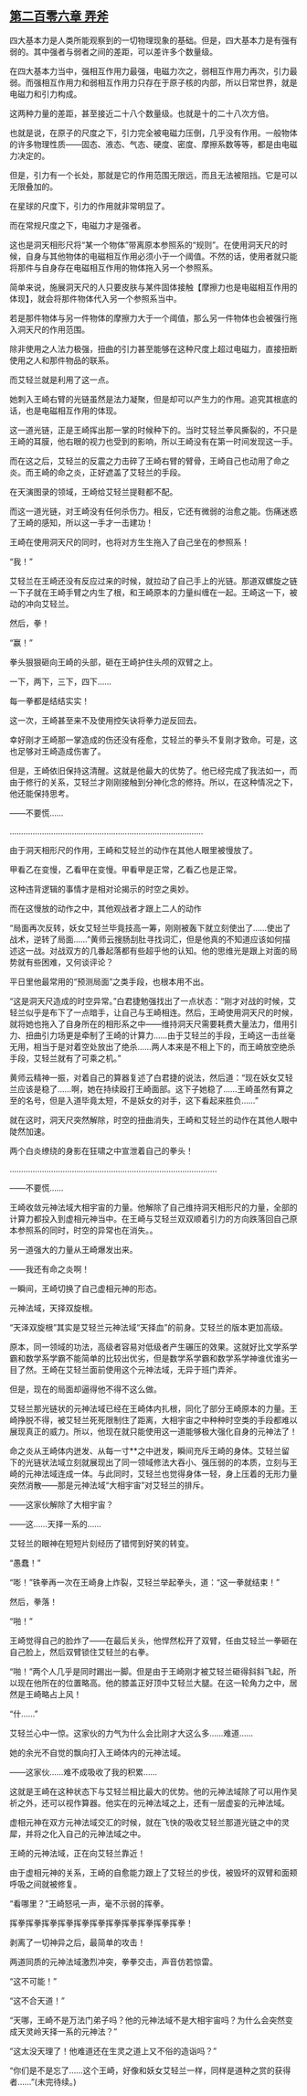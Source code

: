 ## [第二百零六章 弄斧](https://www.xxbiquge.com/11_11207/9104193.html)


  四大基本力是人类所能观察到的一切物理现象的基础。但是，四大基本力是有强有弱的。其中强者与弱者之间的差距，可以差许多个数量级。

  在四大基本力当中，强相互作用力最强，电磁力次之，弱相互作用力再次，引力最弱。而强相互作用力和弱相互作用力只存在于原子核的内部，所以日常世界，就是电磁力和引力构成。

  这两种力量的差距，甚至接近二十八个数量级。也就是十的二十八次方倍。

  也就是说，在原子的尺度之下，引力完全被电磁力压倒，几乎没有作用。一般物体的许多物理性质——固态、液态、气态、硬度、密度、摩擦系数等等，都是由电磁力决定的。

  但是，引力有一个长处，那就是它的作用范围无限远，而且无法被阻挡。它是可以无限叠加的。

  在星球的尺度下，引力的作用就非常明显了。

  而在常规尺度之下，电磁力才是强者。

  这也是洞天相形尺将“某一个物体”带离原本参照系的“规则”。在使用洞天尺的时候，自身与其他物体的电磁相互作用必须小于一个阈值。不然的话，使用者就只能将那件与自身存在电磁相互作用的物体拖入另一个参照系。

  简单来说，施展洞天尺的人只要皮肤与某件固体接触【摩擦力也是电磁相互作用的体现】，就会将那件物体代入另一个参照系当中。

  若是那件物体与另一件物体的摩擦力大于一个阈值，那么另一件物体也会被强行拖入洞天尺的作用范围。

  除非使用之人法力极强，扭曲的引力甚至能够在这种尺度上超过电磁力，直接扭断使用之人和那件物品的联系。

  而艾轻兰就是利用了这一点。

  她刺入王崎右臂的光链虽然是法力凝聚，但是却可以产生力的作用。追究其根底的话，也是电磁相互作用的体现。

  这一道光链，正是王崎挥出那一掌的时候种下的。当时艾轻兰拳风撕裂的，不只是王崎的耳膜，他右眼的视力也受到的影响，所以王崎没有在第一时间发现这一手。

  而在这之后，艾轻兰的反震之力击碎了王崎右臂的臂骨，王崎自己也动用了命之炎。而王崎的命之炎，正好遮盖了艾轻兰的手段。

  在天演图录的领域，王崎给艾轻兰提鞋都不配。

  而这一道光链，对王崎没有任何杀伤力。相反，它还有微弱的治愈之能。伤痛迷惑了王崎的感知，所以这一手才一击建功！

  王崎在使用洞天尺的同时，也将对方生生拖入了自己坐在的参照系！

  “我！”

  艾轻兰在王崎还没有反应过来的时候，就拉动了自己手上的光链。那道双螺旋之链一下子就在王崎手臂之内生了根，和王崎原本的力量纠缠在一起。王崎这一下，被动的冲向艾轻兰。

  然后，拳！

  “赢！”

  拳头狠狠砸向王崎的头部，砸在王崎护住头颅的双臂之上。

  一下，两下，三下，四下……

  每一拳都是结结实实！

  这一次，王崎甚至来不及使用控矢诀将拳力逆反回去。

  幸好刚才王崎那一掌造成的伤还没有痊愈，艾轻兰的拳头不复刚才致命。可是，这也足够对王崎造成伤害了。

  但是，王崎依旧保持这清醒。这就是他最大的优势了。他已经完成了我法如一，而由于修行的关系，艾轻兰才刚刚接触到分神化念的修持。所以，在这种情况之下，他还能保持思考。

  ——不要慌……

  …………………………………………………………………………

  由于洞天相形尺的作用，王崎和艾轻兰的动作在其他人眼里被慢放了。

  甲看乙在变慢，乙看甲在变慢。甲看甲是正常，乙看乙也是正常。

  这种违背逻辑的事情才是相对论揭示的时空之奥妙。

  而在这慢放的动作之中，其他观战者才跟上二人的动作

  “局面再次反转，妖女艾轻兰毕竟技高一筹，刚刚被轰下就立刻使出了……使出了战术，逆转了局面……”黄师云搜肠刮肚寻找词汇，但是他真的不知道应该如何描述这一战。对战双方的几番起落都有些超乎他的认知。他的思维光是跟上对面的局势就有些困难，又何谈评论？

  平日里他最常用的“预测局面”之类手段，也根本用不出。

  “这是洞天尺造成的时空异常。”白君捷勉强找出了一点状态：“刚才对战的时候，艾轻兰似乎是布下了一点暗手，让自己与王崎相连。然后，王崎使用洞天尺的时候，就将她也拖入了自身所在的相形系之中——维持洞天尺需要耗费大量法力，借用引力、扭曲引力场更是牵制了王崎的计算力……由于艾轻兰的手段，王崎这一击丝毫无用，相当于是对着空处放出了绝杀……两人本来是不相上下的，而王崎放空绝杀手段，艾轻兰就有了可乘之机。”

  黄师云精神一振，对着自己的算器复述了白君捷的说法，然后道：“现在妖女艾轻兰应该是稳了……啊，她在持续殴打王崎面部。这下子她稳了……王崎虽然有算之至的名号，但是入道毕竟太短，不是妖女的对手，这下看起来胜负……”

  就在这时，洞天尺突然解除，时空的扭曲消失，王崎和艾轻兰的动作在其他人眼中陡然加速。

  两个白炎缭绕的身影在狂啸之中宣泄着自己的拳头！

  ………………………………………………………………………………

  ——不要慌……

  王崎收敛元神法域大相宇宙的力量。他解除了自己维持洞天相形尺的力量，全部的计算力都投入到虚相元神当中。在王崎与艾轻兰双双顺着引力的方向跌落回自己原本参照系的同时，时空的异常也在消失。。

  另一道强大的力量从王崎爆发出来。

  ——我还有命之炎啊！

  一瞬间，王崎切换了自己虚相元神的形态。

  元神法域，天择双旋根。

  “天泽双旋根”其实是艾轻兰元神法域“天择血”的前身。艾轻兰的版本更加高级。

  原本，同一领域的功法，高级者容易对低级者产生碾压的效果。这就好比文学系学霸和数学系学霸不能简单的比较出优劣，但是数学系学霸和数学系学神谁优谁劣一目了然。王崎在艾轻兰面前使用这个元神法域，无异于班门弄斧。

  但是，现在的局面却逼得他不得不这么做。

  艾轻兰那光链状的元神法域已经在王崎体内扎根，同化了部分王崎原本的力量。王崎挣脱不得，被艾轻兰死死限制住了距离，大相宇宙之中种种时空类的手段都难以展现真正的威力。所以，他现在就只能使用这一道能够极大强化自身的元神法了！

  命之炎从王崎体内迸发、从每一寸**之中迸发，瞬间充斥王崎的身体。艾轻兰留下的光链状法域立刻就展现出了同一领域修法大吞小、强压弱的的本质，立刻与王崎的元神法域连成一体。与此同时，艾轻兰也觉得身体一轻，身上压着的无形力量突然消散——那是元神法域“大相宇宙”对艾轻兰的排斥。

  ——这家伙解除了大相宇宙？

  ——这……天择一系的……

  艾轻兰的眼神在短短片刻经历了错愕到好笑的转变。

  “愚蠢！”

  “嘭！”铁拳再一次在王崎身上炸裂，艾轻兰举起拳头，道：“这一拳就结束！”

  然后，拳落！

  “啪！”

  王崎觉得自己的脸炸了——在最后关头，他悍然松开了双臂，任由艾轻兰一拳砸在自己脸上，然后双臂锁住艾轻兰的右拳。

  “啪！”两个人几乎是同时踢出一脚。但是由于王崎刚才被艾轻兰砸得斜斜飞起，所以现在他所在的位置略高。他的膝盖正好顶中艾轻兰大腿。在这一轮角力之中，居然是王崎略占上风！

  “什……”

  艾轻兰心中一惊。这家伙的力气为什么会比刚才大这么多……难道……

  她的余光不自觉的飘向打入王崎体内的元神法域。

  ——这家伙……难不成吸收了我的积累……

  这就是王崎在这种状态下与艾轻兰相比最大的优势。他的元神法域除了可以用作吴祈之外，还可以视作算器。他实在的元神法域之上，还有一层虚妄的元神法域。

  虚相元神在双方元神法域交汇的时候，就在飞快的吸收艾轻兰那道光链之中的灵犀，并将之化入自己的元神法域之中。

  王崎的元神法域，正在向艾轻兰靠近！

  由于虚相元神的关系，王崎的自愈能力跟上了艾轻兰的步伐，被毁坏的双臂和面颊呼吸之间就被修复。

  “看哪里？”王崎怒吼一声，毫不示弱的挥拳。

  挥拳挥拳挥拳挥拳挥拳挥拳挥拳挥拳挥拳挥拳挥拳！

  剥离了一切神异之后，最简单的攻击！

  两道同质的元神法域激烈冲突，拳拳交击，声音仿若惊雷。

  “这不可能！”

  “这不合天道！”

  “天哪，王崎不是万法门弟子吗？他的元神法域不是大相宇宙吗？为什么会突然变成天灵岭天择一系的元神法？”

  “这太没天理了！他难道还在生灵之道上又不俗的造诣吗？”

  “你们是不是忘了……这个王崎，好像和妖女艾轻兰一样，同样是道种之赏的获得者……”(未完待续。)
